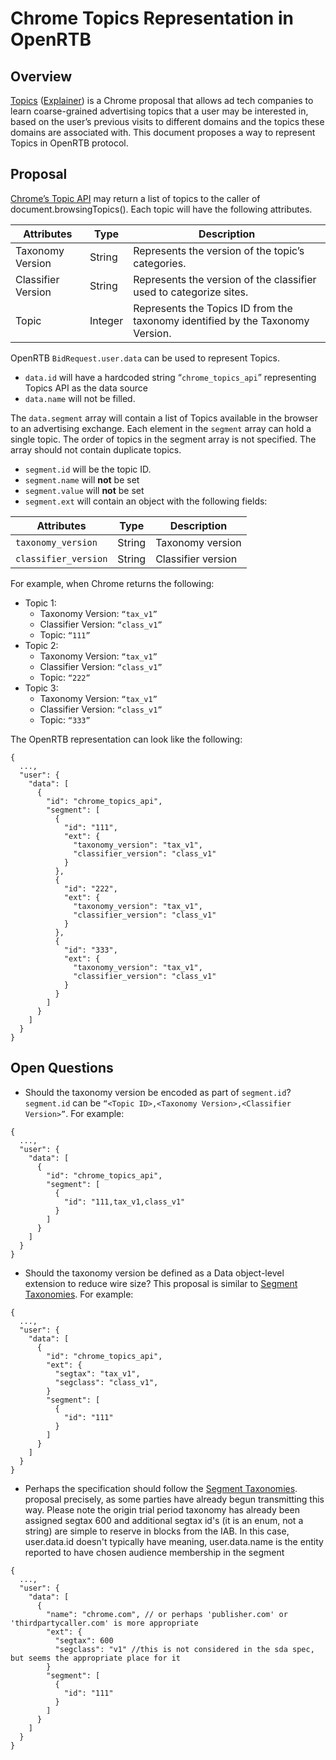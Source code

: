# Chrome Topics Representation in OpenRTB

## Overview
[Topics](https://privacysandbox.com/intl/en_us/proposals/topics) ([Explainer](https://github.com/patcg-individual-drafts/topics)) is a Chrome proposal that allows ad tech companies to learn coarse-grained advertising topics that a user may be interested in, based on the user’s previous visits to different domains and the topics these domains are associated with. This document proposes a way to represent Topics in OpenRTB protocol.

## Proposal
[Chrome’s Topic API](https://privacysandbox.com/intl/en_us/proposals/topics) may return a list of topics to the caller of document.browsingTopics(). Each topic will have the following attributes.

| Attributes  | Type        | Description |
| ------------ | ----------- | ----------- |
| Taxonomy Version  | String       | Represents the version of the topic’s categories. |
| Classifier Version   | String        |  Represents the version of the classifier used to categorize sites. |
| Topic   | Integer        |  Represents the Topics ID from the taxonomy identified by the Taxonomy Version. |

OpenRTB `BidRequest.user.data` can be used to represent Topics.
- `data.id` will have a hardcoded string “`chrome_topics_api`” representing Topics API as the data source
- `data.name` will not be filled.

The `data.segment` array will contain a list of Topics available in the browser to an advertising exchange. Each element in the `segment` array can hold a single topic. The order of topics in the segment array is not specified. The array should not contain duplicate topics.
- `segment.id` will be the topic ID.
- `segment.name` will **not** be set
- `segment.value` will **not** be set
- `segment.ext` will contain an object with the following fields:

| Attributes  | Type        | Description |
| ------------ | ----------- | ----------- |
| `taxonomy_version`  | String       | Taxonomy version |
| `classifier_version`   | String        |  Classifier version |


For example, when Chrome returns the following:
- Topic 1:
  - Taxonomy Version: `“tax_v1”`
  - Classifier Version: `“class_v1”`
  - Topic: `“111”`
- Topic 2:
  - Taxonomy Version: `“tax_v1”`
  - Classifier Version: `“class_v1”`
  - Topic: `“222”`
- Topic 3:
  - Taxonomy Version: `“tax_v1”`
  - Classifier Version: `“class_v1”`
  - Topic: `“333”`

The OpenRTB representation can look like the following:

```
{
  ...,
  "user": {
    "data": [
      {
        "id": "chrome_topics_api",
        "segment": [
          {
            "id": "111",
            "ext": {
              "taxonomy_version": "tax_v1",
              "classifier_version": "class_v1"
            }
          },
          {
            "id": "222",
            "ext": {
              "taxonomy_version": "tax_v1",
              "classifier_version": "class_v1"
            }
          },
          {
            "id": "333",
            "ext": {
              "taxonomy_version": "tax_v1",
              "classifier_version": "class_v1"
            }
          }
        ]
      }
    ]
  }
}

```

## Open Questions
- Should the taxonomy version be encoded as part of `segment.id`? `segment.id` can be `“<Topic ID>,<Taxonomy Version>,<Classifier Version>”`. For example:

```
{
  ...,
  "user": {
    "data": [
      {
        "id": "chrome_topics_api",
        "segment": [
          {
            "id": "111,tax_v1,class_v1"
          }
        ]
      }
    ]
  }
}
```

- Should the taxonomy version be defined as a Data object-level extension to reduce wire size? This proposal is similar to [Segment Taxonomies](https://github.com/InteractiveAdvertisingBureau/openrtb/blob/master/extensions/community_extensions/segtax.md). For example:

```
{
  ...,
  "user": {
    "data": [
      {
        "id": "chrome_topics_api",
        "ext": {
          "segtax": "tax_v1",   
          "segclass": "class_v1",
        }
        "segment": [
          {
            "id": "111"
          }
        ]
      }
    ]
  }
}
```

- Perhaps the specification should follow the [Segment Taxonomies](https://github.com/InteractiveAdvertisingBureau/openrtb/blob/master/extensions/community_extensions/segtax.md). proposal precisely, as some parties have already begun transmitting this way.  Please note the origin trial period taxonomy has already been assigned segtax 600 and additional segtax id's (it is an enum, not a string) are simple to reserve in blocks from the IAB. In this case, user.data.id doesn't typically have meaning, user.data.name is the entity reported to have chosen audience membership in the segment


```
{
  ...,
  "user": {
    "data": [
      {
        "name": "chrome.com", // or perhaps 'publisher.com' or 'thirdpartycaller.com' is more appropriate
        "ext": {
          "segtax": 600
          "segclass": "v1" //this is not considered in the sda spec, but seems the appropriate place for it
        }
        "segment": [
          {
            "id": "111"
          }
        ]
      }
    ]
  }
}
```


